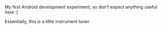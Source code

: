 My first Android development experiment, so don't 
expect anything useful here :)

Essentially, this is a little instrument tuner.
